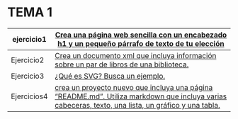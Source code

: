 # TEMA 1
ejercicio1 | [Crea una página web sencilla con un encabezado h1 y un pequeño párrafo de texto de tu elección](https://github.com/JorgeAndres1/Ejercicios-de-lenguaje-de-marca/blob/master/TEMA1/ejercicio1.html)
------------ | -------------
Ejercicio2 | [Crea un documento xml que incluya información sobre un par de libros de una biblioteca.](Ejercicios-de-lenguaje-de-marca/TEMA1/ejercicio2.xml)
Ejercicio3 | [¿Qué es SVG? Busca un ejemplo.](Ejercicios-de-lenguaje-de-marca/TEMA1/ejercicio3.html)
Ejercicios4 | [crea un proyecto nuevo que incluya una página “README.md”. Utiliza markdown que incluya varias cabeceras, texto, una lista, un gráfico y una tabla.](https://github.com/JorgeAndres1/Ejercicios-de-lenguaje-de-marca/blob/master/TEMA1/Ejercicios1.md)
